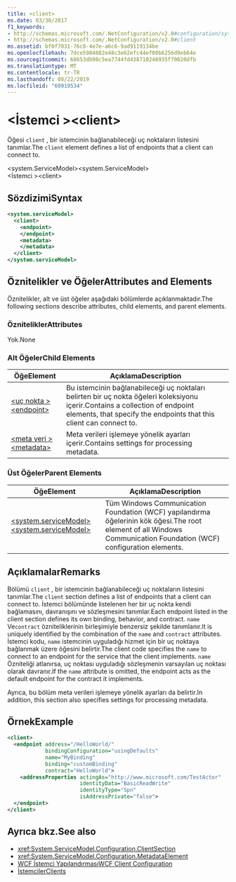 ```yaml
---
title: <client>
ms.date: 03/30/2017
f1_keywords:
- http://schemas.microsoft.com/.NetConfiguration/v2.0#configuration/system.ServiceModel/client
- http://schemas.microsoft.com/.NetConfiguration/v2.0#client
ms.assetid: bf0f7031-76c8-4e7e-a6c6-9ad9119134be
ms.openlocfilehash: 7dce5984882e48c3e62efc44ef00b6256d9eb64e
ms.sourcegitcommit: 68653db98c5ea7744fd438710248935f70020dfb
ms.translationtype: MT
ms.contentlocale: tr-TR
ms.lasthandoff: 08/22/2019
ms.locfileid: "69919534"
---
```

# <a name="client"></a><span data-ttu-id="10f54-101">\<İstemci ></span><span class="sxs-lookup"><span data-stu-id="10f54-101">\<client></span></span>
<span data-ttu-id="10f54-102">Öğesi `client` , bir istemcinin bağlanabileceği uç noktaların listesini tanımlar.</span><span class="sxs-lookup"><span data-stu-id="10f54-102">The `client` element defines a list of endpoints that a client can connect to.</span></span>  
  
 <span data-ttu-id="10f54-103">\<system.ServiceModel></span><span class="sxs-lookup"><span data-stu-id="10f54-103">\<system.ServiceModel></span></span>  
<span data-ttu-id="10f54-104">\<İstemci ></span><span class="sxs-lookup"><span data-stu-id="10f54-104">\<client></span></span>  
  
## <a name="syntax"></a><span data-ttu-id="10f54-105">Sözdizimi</span><span class="sxs-lookup"><span data-stu-id="10f54-105">Syntax</span></span>  
  
```xml  
<system.serviceModel>
  <client>
    <endpoint>
    </endpoint>
    <metadata>
    </metadata>
  </client>
</system.serviceModel>
```  
  
## <a name="attributes-and-elements"></a><span data-ttu-id="10f54-106">Öznitelikler ve Öğeler</span><span class="sxs-lookup"><span data-stu-id="10f54-106">Attributes and Elements</span></span>  
 <span data-ttu-id="10f54-107">Öznitelikler, alt ve üst öğeler aşağıdaki bölümlerde açıklanmaktadır.</span><span class="sxs-lookup"><span data-stu-id="10f54-107">The following sections describe attributes, child elements, and parent elements.</span></span>  
  
### <a name="attributes"></a><span data-ttu-id="10f54-108">Öznitelikler</span><span class="sxs-lookup"><span data-stu-id="10f54-108">Attributes</span></span>  
 <span data-ttu-id="10f54-109">Yok.</span><span class="sxs-lookup"><span data-stu-id="10f54-109">None</span></span>  
  
### <a name="child-elements"></a><span data-ttu-id="10f54-110">Alt Öğeler</span><span class="sxs-lookup"><span data-stu-id="10f54-110">Child Elements</span></span>  
  
|<span data-ttu-id="10f54-111">Öğe</span><span class="sxs-lookup"><span data-stu-id="10f54-111">Element</span></span>|<span data-ttu-id="10f54-112">Açıklama</span><span class="sxs-lookup"><span data-stu-id="10f54-112">Description</span></span>|  
|-------------|-----------------|  
|[<span data-ttu-id="10f54-113">\<uç nokta ></span><span class="sxs-lookup"><span data-stu-id="10f54-113">\<endpoint></span></span>](endpoint-of-client.md)|<span data-ttu-id="10f54-114">Bu istemcinin bağlanabileceği uç noktaları belirten bir uç nokta öğeleri koleksiyonu içerir.</span><span class="sxs-lookup"><span data-stu-id="10f54-114">Contains a collection of endpoint elements, that specify the endpoints that this client can connect to.</span></span>|  
|[<span data-ttu-id="10f54-115">\<meta veri ></span><span class="sxs-lookup"><span data-stu-id="10f54-115">\<metadata></span></span>](metadata.md)|<span data-ttu-id="10f54-116">Meta verileri işlemeye yönelik ayarları içerir.</span><span class="sxs-lookup"><span data-stu-id="10f54-116">Contains settings for processing metadata.</span></span>|  
  
### <a name="parent-elements"></a><span data-ttu-id="10f54-117">Üst Öğeler</span><span class="sxs-lookup"><span data-stu-id="10f54-117">Parent Elements</span></span>  
  
|<span data-ttu-id="10f54-118">Öğe</span><span class="sxs-lookup"><span data-stu-id="10f54-118">Element</span></span>|<span data-ttu-id="10f54-119">Açıklama</span><span class="sxs-lookup"><span data-stu-id="10f54-119">Description</span></span>|  
|-------------|-----------------|  
|[<span data-ttu-id="10f54-120">\<system.serviceModel></span><span class="sxs-lookup"><span data-stu-id="10f54-120">\<system.serviceModel></span></span>](system-servicemodel.md)|<span data-ttu-id="10f54-121">Tüm Windows Communication Foundation (WCF) yapılandırma öğelerinin kök öğesi.</span><span class="sxs-lookup"><span data-stu-id="10f54-121">The root element of all Windows Communication Foundation (WCF) configuration elements.</span></span>|  
  
## <a name="remarks"></a><span data-ttu-id="10f54-122">Açıklamalar</span><span class="sxs-lookup"><span data-stu-id="10f54-122">Remarks</span></span>  
 <span data-ttu-id="10f54-123">Bölümü `client` , bir istemcinin bağlanabileceği uç noktaların listesini tanımlar.</span><span class="sxs-lookup"><span data-stu-id="10f54-123">The `client` section defines a list of endpoints that a client can connect to.</span></span> <span data-ttu-id="10f54-124">İstemci bölümünde listelenen her bir uç nokta kendi bağlamasını, davranışını ve sözleşmesini tanımlar.</span><span class="sxs-lookup"><span data-stu-id="10f54-124">Each endpoint listed in the client section defines its own binding, behavior, and contract.</span></span> <span data-ttu-id="10f54-125">`name` Ve`contract` özniteliklerinin birleşimiyle benzersiz şekilde tanımlanır.</span><span class="sxs-lookup"><span data-stu-id="10f54-125">It is uniquely identified by the combination of the `name` and `contract` attributes.</span></span> <span data-ttu-id="10f54-126">İstemci kodu, `name` istemcinin uyguladığı hizmet için bir uç noktaya bağlanmak üzere öğesini belirtir.</span><span class="sxs-lookup"><span data-stu-id="10f54-126">The client code specifies the `name` to connect to an endpoint for the service that the client implements.</span></span> <span data-ttu-id="10f54-127">`name` Özniteliği atlanırsa, uç noktası uyguladığı sözleşmenin varsayılan uç noktası olarak davranır.</span><span class="sxs-lookup"><span data-stu-id="10f54-127">If the `name` attribute is omitted, the endpoint acts as the default endpoint for the contract it implements.</span></span>  
  
 <span data-ttu-id="10f54-128">Ayrıca, bu bölüm meta verileri işlemeye yönelik ayarları da belirtir.</span><span class="sxs-lookup"><span data-stu-id="10f54-128">In addition, this section also specifies settings for processing metadata.</span></span>  
  
## <a name="example"></a><span data-ttu-id="10f54-129">Örnek</span><span class="sxs-lookup"><span data-stu-id="10f54-129">Example</span></span>  
  
```xml  
<client>
  <endpoint address="/HelloWorld/"
            bindingConfiguration="usingDefaults"
            name="MyBinding"
            binding="customBinding"
            contract="HelloWorld">
    <addressProperties actingAs="http://www.microsoft.com/TestActor"
                       identityData="BasicReadWrite"
                       identityType="Spn"
                       isAddressPrivate="false">
  </endpoint>
</client>
```  
  
## <a name="see-also"></a><span data-ttu-id="10f54-130">Ayrıca bkz.</span><span class="sxs-lookup"><span data-stu-id="10f54-130">See also</span></span>

- <xref:System.ServiceModel.Configuration.ClientSection>
- <xref:System.ServiceModel.Configuration.MetadataElement>
- [<span data-ttu-id="10f54-131">WCF İstemci Yapılandırması</span><span class="sxs-lookup"><span data-stu-id="10f54-131">WCF Client Configuration</span></span>](../../../wcf/feature-details/client-configuration.md)
- [<span data-ttu-id="10f54-132">İstemciler</span><span class="sxs-lookup"><span data-stu-id="10f54-132">Clients</span></span>](../../../wcf/feature-details/clients.md)
